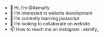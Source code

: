 - 👋 Hi, I’m @Akmalfy
- 👀 I’m interested in website development
- 🌱 I’m currently learning javascript
- 💞️ I’m looking to collaborate on website
- 📫 How to reach me on instagram : akmlfy_

<!---
Akmalfy/Akmalfy is a ✨ special ✨ repository because its `README.md` (this file) appears on your GitHub profile.
You can click the Preview link to take a look at your changes.
--->
